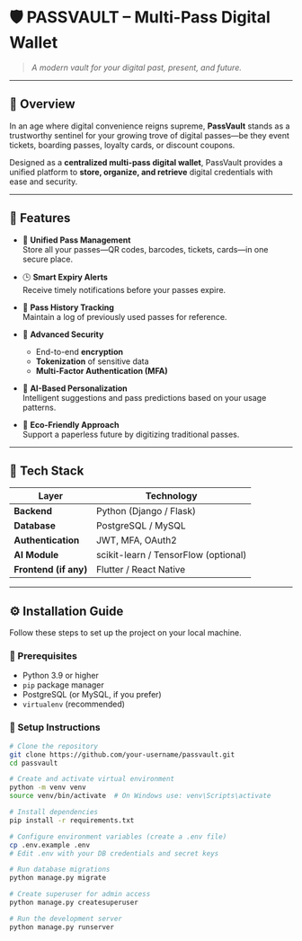 # 🛡️ PASSVAULT – Multi-Pass Digital Wallet

> *A modern vault for your digital past, present, and future.*

---

## 📜 Overview

In an age where digital convenience reigns supreme, **PassVault** stands as a trustworthy sentinel for your growing trove of digital passes—be they event tickets, boarding passes, loyalty cards, or discount coupons.

Designed as a **centralized multi-pass digital wallet**, PassVault provides a unified platform to **store, organize, and retrieve** digital credentials with ease and security.

---

## 🌟 Features

- 📇 **Unified Pass Management**  
  Store all your passes—QR codes, barcodes, tickets, cards—in one secure place.

- 🕒 **Smart Expiry Alerts**  
  Receive timely notifications before your passes expire.

- 📜 **Pass History Tracking**  
  Maintain a log of previously used passes for reference.

- 🔐 **Advanced Security**  
  - End-to-end **encryption**  
  - **Tokenization** of sensitive data  
  - **Multi-Factor Authentication (MFA)**

- 🧠 **AI-Based Personalization**  
  Intelligent suggestions and pass predictions based on your usage patterns.

- 🌱 **Eco-Friendly Approach**  
  Support a paperless future by digitizing traditional passes.

---

## 🧰 Tech Stack

| Layer         | Technology                          |
|---------------|--------------------------------------|
| **Backend**   | Python (Django / Flask)              |
| **Database**  | PostgreSQL / MySQL                   |
| **Authentication** | JWT, MFA, OAuth2               |
| **AI Module** | scikit-learn / TensorFlow (optional)|
| **Frontend (if any)** | Flutter / React Native       |

---

## ⚙️ Installation Guide

Follow these steps to set up the project on your local machine.

### 🔑 Prerequisites

- Python 3.9 or higher  
- `pip` package manager  
- PostgreSQL (or MySQL, if you prefer)  
- `virtualenv` (recommended)

### 🧪 Setup Instructions

```bash
# Clone the repository
git clone https://github.com/your-username/passvault.git
cd passvault

# Create and activate virtual environment
python -m venv venv
source venv/bin/activate  # On Windows use: venv\Scripts\activate

# Install dependencies
pip install -r requirements.txt

# Configure environment variables (create a .env file)
cp .env.example .env
# Edit .env with your DB credentials and secret keys

# Run database migrations
python manage.py migrate

# Create superuser for admin access
python manage.py createsuperuser

# Run the development server
python manage.py runserver

 
